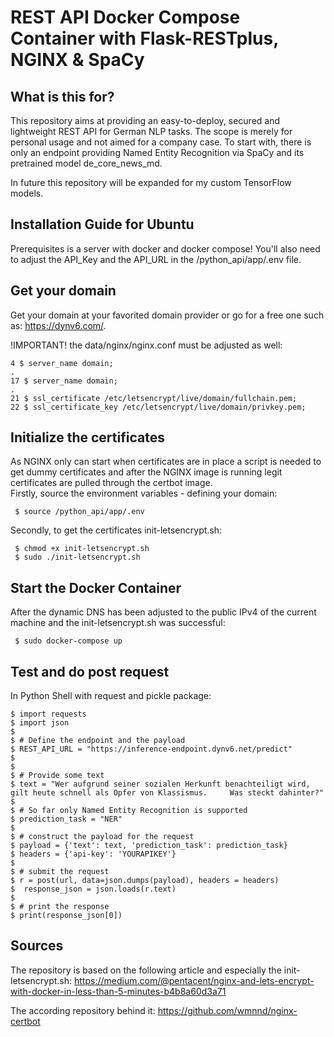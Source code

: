 REST API Docker Compose Container with Flask-RESTplus, NGINX & SpaCy
=========

What is this for?
------------
This repository aims at providing an easy-to-deploy, secured and lightweight REST API for German NLP tasks. 
The scope is merely for personal usage and not aimed for a company case. To start with,
there is only an endpoint providing Named Entity Recognition via SpaCy and its pretrained model de_core_news_md. 

In future this repository will be expanded for my custom TensorFlow models. 


Installation Guide for Ubuntu
------------

Prerequisites is a server with docker and docker compose! You'll also need to adjust 
the API_Key and the API_URL in the /python_api/app/.env file.

Get your domain
------------

Get your domain at your favorited domain provider or go for a free one such as: https://dynv6.com/.


!IMPORTANT! the data/nginx/nginx.conf must be adjusted as well:
    
    4 $ server_name domain;
    .
    17 $ server_name domain;
    .
    21 $ ssl_certificate /etc/letsencrypt/live/domain/fullchain.pem;
    22 $ ssl_certificate_key /etc/letsencrypt/live/domain/privkey.pem;



Initialize the certificates
-------

As NGINX only can start when certificates are in place a script is needed to get 
dummy certificates and after the NGINX image is running legit certificates are pulled
through the certbot image.  
Firstly, source the environment variables - defining your domain:

     $ source /python_api/app/.env

Secondly, to get the certificates init-letsencrypt.sh:

     $ chmod +x init-letsencrypt.sh
     $ sudo ./init-letsencrypt.sh


Start the Docker Container
-------
After the dynamic DNS has been adjusted to the public IPv4 of the current machine 
and the init-letsencrypt.sh was successful:

     $ sudo docker-compose up
     
     
Test and do post request 
-------

In Python Shell with request and pickle package:

    $ import requests
    $ import json
    $
    $ # Define the endpoint and the payload
    $ REST_API_URL = "https://inference-endpoint.dynv6.net/predict"
    $
    $
    $ # Provide some text
    $ text = "Wer aufgrund seiner sozialen Herkunft benachteiligt wird, gilt heute schnell als Opfer von Klassismus.     Was steckt dahinter?"
    $
    $ # So far only Named Entity Recognition is supported
    $ prediction_task = "NER"
    $ 
    $ # construct the payload for the request
    $ payload = {'text': text, 'prediction_task': prediction_task}
    $ headers = {'api-key': 'YOURAPIKEY'}
    $
    $ # submit the request
    $ r = post(url, data=json.dumps(payload), headers = headers)
    $  response_json = json.loads(r.text)
    $ 
    $ # print the response
    $ print(response_json[0])
    
    


Sources
-------
The repository is based on the following article and especially the init-letsencrypt.sh: 
https://medium.com/@pentacent/nginx-and-lets-encrypt-with-docker-in-less-than-5-minutes-b4b8a60d3a71

The according repository behind it: https://github.com/wmnnd/nginx-certbot
